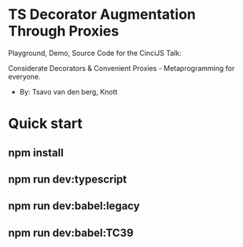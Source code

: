 # TS Decorator Augmentation Through Proxies
Playground, Demo, Source Code for the CinciJS Talk:
 
 Considerate Decorators & Convenient Proxies - Metaprogramming for everyone.
 - By: Tsavo van den berg, Knott

 # Quick start
 ## npm install
  ## npm run dev:typescript
  ## npm run dev:babel:legacy
  ## npm run dev:babel:TC39
